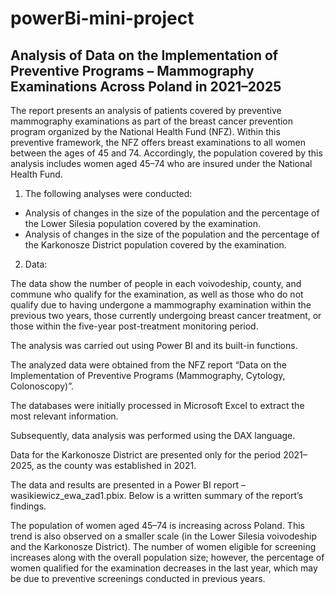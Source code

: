 # powerBi-mini-project

## Analysis of Data on the Implementation of Preventive Programs – Mammography Examinations Across Poland in 2021–2025 

The report presents an analysis of patients covered by preventive mammography examinations as part of the breast cancer prevention program organized by the National Health Fund (NFZ). Within this preventive framework, the NFZ offers breast examinations to all women between the ages of 45 and 74. Accordingly, the population covered by this analysis includes women aged 45–74 who are insured under the National Health Fund. 

1. The following analyses were conducted: 

  - Analysis of changes in the size of the population and the percentage of the Lower Silesia population covered by the examination.
  -  Analysis of changes in the size of the population and the percentage of the Karkonosze District population covered by the examination.  

2. Data:

  The data show the number of people in each voivodeship, county, and commune who qualify for the examination, as well as those who do not qualify due to having undergone a mammography examination within the previous two years, those currently undergoing breast cancer treatment, or those within the five-year post-treatment monitoring period. 

  

The analysis was carried out using Power BI and its built-in functions. 

The analyzed data were obtained from the NFZ report “Data on the Implementation of Preventive Programs (Mammography, Cytology, Colonoscopy)”. 

The databases were initially processed in Microsoft Excel to extract the most relevant information. 

Subsequently, data analysis was performed using the DAX language. 

  

Data for the Karkonosze District are presented only for the period 2021–2025, as the county was established in 2021. 

 



The data and results are presented in a Power BI report – wasikiewicz_ewa_zad1.pbix. Below is a written summary of the report’s findings. 

The population of women aged 45–74 is increasing across Poland. This trend is also observed on a smaller scale (in the Lower Silesia voivodeship and the Karkonosze District). The number of women eligible for screening increases along with the overall population size; however, the percentage of women qualified for the examination decreases in the last year, which may be due to preventive screenings conducted in previous years. 

 
